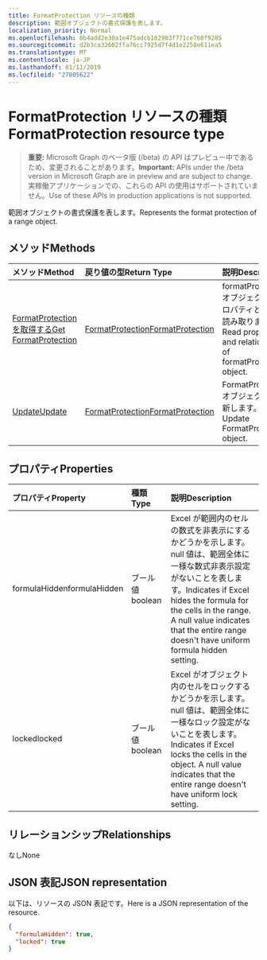 ```yaml
---
title: FormatProtection リソースの種類
description: 範囲オブジェクトの書式保護を表します。
localization_priority: Normal
ms.openlocfilehash: 0b4add2e30a1e475adcb162903f771ce760f9285
ms.sourcegitcommit: d2b3ca32602ffa76cc7925d7f4d1e2258e611ea5
ms.translationtype: MT
ms.contentlocale: ja-JP
ms.lasthandoff: 01/11/2019
ms.locfileid: "27805622"
---
```

# <a name="formatprotection-resource-type"></a><span data-ttu-id="ecf65-103">FormatProtection リソースの種類</span><span class="sxs-lookup"><span data-stu-id="ecf65-103">FormatProtection resource type</span></span>

> <span data-ttu-id="ecf65-104">**重要:** Microsoft Graph のベータ版 (/beta) の API はプレビュー中であるため、変更されることがあります。</span><span class="sxs-lookup"><span data-stu-id="ecf65-104">**Important:** APIs under the /beta version in Microsoft Graph are in preview and are subject to change.</span></span> <span data-ttu-id="ecf65-105">実稼働アプリケーションでの、これらの API の使用はサポートされていません。</span><span class="sxs-lookup"><span data-stu-id="ecf65-105">Use of these APIs in production applications is not supported.</span></span>

<span data-ttu-id="ecf65-106">範囲オブジェクトの書式保護を表します。</span><span class="sxs-lookup"><span data-stu-id="ecf65-106">Represents the format protection of a range object.</span></span>


## <a name="methods"></a><span data-ttu-id="ecf65-107">メソッド</span><span class="sxs-lookup"><span data-stu-id="ecf65-107">Methods</span></span>

| <span data-ttu-id="ecf65-108">メソッド</span><span class="sxs-lookup"><span data-stu-id="ecf65-108">Method</span></span>           | <span data-ttu-id="ecf65-109">戻り値の型</span><span class="sxs-lookup"><span data-stu-id="ecf65-109">Return Type</span></span>    |<span data-ttu-id="ecf65-110">説明</span><span class="sxs-lookup"><span data-stu-id="ecf65-110">Description</span></span>|
|:---------------|:--------|:----------|
|[<span data-ttu-id="ecf65-111">FormatProtection を取得する</span><span class="sxs-lookup"><span data-stu-id="ecf65-111">Get FormatProtection</span></span>](../api/formatprotection-get.md) | [<span data-ttu-id="ecf65-112">FormatProtection</span><span class="sxs-lookup"><span data-stu-id="ecf65-112">FormatProtection</span></span>](formatprotection.md) |<span data-ttu-id="ecf65-113">formatProtection オブジェクトのプロパティと関係を読み取ります。</span><span class="sxs-lookup"><span data-stu-id="ecf65-113">Read properties and relationships of formatProtection object.</span></span>|
|[<span data-ttu-id="ecf65-114">Update</span><span class="sxs-lookup"><span data-stu-id="ecf65-114">Update</span></span>](../api/formatprotection-update.md) | [<span data-ttu-id="ecf65-115">FormatProtection</span><span class="sxs-lookup"><span data-stu-id="ecf65-115">FormatProtection</span></span>](formatprotection.md)  |<span data-ttu-id="ecf65-116">FormatProtection オブジェクトを更新します。</span><span class="sxs-lookup"><span data-stu-id="ecf65-116">Update FormatProtection object.</span></span> |

## <a name="properties"></a><span data-ttu-id="ecf65-117">プロパティ</span><span class="sxs-lookup"><span data-stu-id="ecf65-117">Properties</span></span>
| <span data-ttu-id="ecf65-118">プロパティ</span><span class="sxs-lookup"><span data-stu-id="ecf65-118">Property</span></span>     | <span data-ttu-id="ecf65-119">種類</span><span class="sxs-lookup"><span data-stu-id="ecf65-119">Type</span></span>   |<span data-ttu-id="ecf65-120">説明</span><span class="sxs-lookup"><span data-stu-id="ecf65-120">Description</span></span>|
|:---------------|:--------|:----------|
|<span data-ttu-id="ecf65-121">formulaHidden</span><span class="sxs-lookup"><span data-stu-id="ecf65-121">formulaHidden</span></span>|<span data-ttu-id="ecf65-122">ブール値</span><span class="sxs-lookup"><span data-stu-id="ecf65-122">boolean</span></span>|<span data-ttu-id="ecf65-p102">Excel が範囲内のセルの数式を非表示にするかどうかを示します。null 値は、範囲全体に一様な数式非表示設定がないことを表します。</span><span class="sxs-lookup"><span data-stu-id="ecf65-p102">Indicates if Excel hides the formula for the cells in the range. A null value indicates that the entire range doesn't have uniform formula hidden setting.</span></span>|
|<span data-ttu-id="ecf65-125">locked</span><span class="sxs-lookup"><span data-stu-id="ecf65-125">locked</span></span>|<span data-ttu-id="ecf65-126">ブール値</span><span class="sxs-lookup"><span data-stu-id="ecf65-126">boolean</span></span>|<span data-ttu-id="ecf65-p103">Excel がオブジェクト内のセルをロックするかどうかを示します。null 値は、範囲全体に一様なロック設定がないことを表します。</span><span class="sxs-lookup"><span data-stu-id="ecf65-p103">Indicates if Excel locks the cells in the object. A null value indicates that the entire range doesn't have uniform lock setting.</span></span>|

## <a name="relationships"></a><span data-ttu-id="ecf65-129">リレーションシップ</span><span class="sxs-lookup"><span data-stu-id="ecf65-129">Relationships</span></span>
<span data-ttu-id="ecf65-130">なし</span><span class="sxs-lookup"><span data-stu-id="ecf65-130">None</span></span>


## <a name="json-representation"></a><span data-ttu-id="ecf65-131">JSON 表記</span><span class="sxs-lookup"><span data-stu-id="ecf65-131">JSON representation</span></span>

<span data-ttu-id="ecf65-132">以下は、リソースの JSON 表記です。</span><span class="sxs-lookup"><span data-stu-id="ecf65-132">Here is a JSON representation of the resource.</span></span>

<!-- {
  "blockType": "resource",
  "optionalProperties": [

  ],
  "@odata.type": "microsoft.graph.formatProtection"
}-->

```json
{
  "formulaHidden": true,
  "locked": true
}

```

<!-- uuid: 8fcb5dbc-d5aa-4681-8e31-b001d5168d79
2015-10-25 14:57:30 UTC -->
<!-- {
  "type": "#page.annotation",
  "description": "FormatProtection resource",
  "keywords": "",
  "section": "documentation",
  "tocPath": ""
}-->
